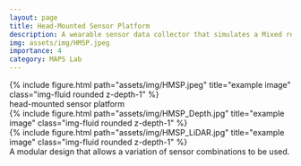 ```yaml
---
layout: page
title: Head-Mounted Sensor Platform
description: A wearable sensor data collector that simulates a Mixed reality (MR) device.
img: assets/img/HMSP.jpeg
importance: 4
category: MAPS Lab
---
```


<div class="row">
    <div class="col-sm mt-3 mt-md-0">
        {% include figure.html path="assets/img/HMSP.jpeg" title="example image" class="img-fluid rounded z-depth-1" %}
    </div>
</div>
<div class="caption">
    head-mounted sensor platform
</div>

<div class="row justify-content-sm-center">
    <div class="col-sm-8 mt-3 mt-md-0">
        {% include figure.html path="assets/img/HMSP_Depth.jpg" title="example image" class="img-fluid rounded z-depth-1" %}
    </div>
    <div class="col-sm-4 mt-3 mt-md-0">
        {% include figure.html path="assets/img/HMSP_LiDAR.jpg" title="example image" class="img-fluid rounded z-depth-1" %}
    </div>
</div>

<div class="caption">
    A modular design that allows a variation of sensor combinations to be used.
</div>